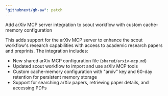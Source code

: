 ```yaml
---
"githubnext/gh-aw": patch
---
```


Add arXiv MCP server integration to scout workflow with custom cache-memory configuration

This adds support for the arXiv MCP server to enhance the scout workflow's research capabilities with access to academic research papers and preprints. The integration includes:

- New shared arXiv MCP configuration file (`shared/arxiv-mcp.md`)
- Updated scout workflow to import and use arXiv MCP tools
- Custom cache-memory configuration with "arxiv" key and 60-day retention for persistent memory storage
- Support for searching arXiv papers, retrieving paper details, and accessing PDFs
